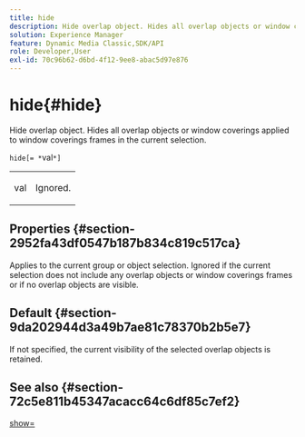 ```yaml
---
title: hide
description: Hide overlap object. Hides all overlap objects or window coverings applied to window coverings frames in the current selection.
solution: Experience Manager
feature: Dynamic Media Classic,SDK/API
role: Developer,User
exl-id: 70c96b62-d6bd-4f12-9ee8-abac5d97e876
---
```

# hide{#hide}

Hide overlap object. Hides all overlap objects or window coverings applied to window coverings frames in the current selection.

 `hide[= *`val`*]`

<table id="simpletable_015459EC2F4642A59B04F0B8064070B1"> 
 <tr class="strow"> 
  <td class="stentry"> <p><span class="codeph"> <span class="varname"> val</span></span> </p> </td> 
  <td class="stentry"> <p>Ignored. </p></td> 
 </tr> 
</table>

## Properties {#section-2952fa43df0547b187b834c819c517ca}

Applies to the current group or object selection. Ignored if the current selection does not include any overlap objects or window coverings frames or if no overlap objects are visible.

## Default {#section-9da202944d3a49b7ae81c78370b2b5e7}

If not specified, the current visibility of the selected overlap objects is retained.

## See also {#section-72c5e811b45347acacc64c6df85c7ef2}

[show=](../../../../../ir-api/http-protocol/image-rendering-api-ref/c-ir-http-protocol-ref/c-ir-http-protocol-command-reference/r-ir-show.md#reference-f1824e1a501144bc9a6ae28de8e6bcb9)
